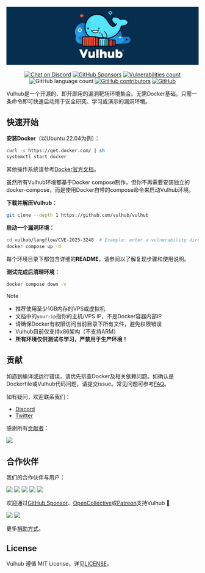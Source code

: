 <!-- markdownlint-disable first-line-heading -->
<p align="center">
  <a href="https://vulhub.org" target="_blank"><img src=".github/assets/banner.png" alt="Vulhub" height="auto" /></a>
</p>

<p align="center">
  <a href="https://discord.gg/bQCpZEK" target="_blank"><img src="https://img.shields.io/discord/485505185167179778.svg" alt="Chat on Discord"></a>
  <a href="https://github.com/sponsors/phith0n" target="_blank"><img src="https://img.shields.io/github/sponsors/phith0n?color=aqua" alt="GitHub Sponsors"></a>
  <a href="https://vulhub.org/environments" target="_blank"><img alt="Vulnerabilities count" src="https://img.shields.io/badge/dynamic/json?url=https://vulhub.org/api/statistic&query=%24.environments&label=vulnerabilities"></a>
  <img alt="GitHub language count" src="https://img.shields.io/github/languages/count/vulhub/vulhub?color=yellow">
  <a href="https://github.com/vulhub/vulhub/graphs/contributors" target="_blank"><img alt="GitHub contributors" src="https://img.shields.io/github/contributors-anon/vulhub/vulhub?color=orange"></a>
  <a href="https://github.com/vulhub/vulhub/blob/master/LICENSE" target="_blank"><img src="https://img.shields.io/github/license/vulhub/vulhub.svg" alt="GitHub"></a>
</p>

Vulhub是一个开源的、即开即用的漏洞靶场环境集合。无需Docker基础，只需一条命令即可快速启动用于安全研究、学习或演示的漏洞环境。

## 快速开始

**安装Docker**（以Ubuntu 22.04为例）：

```bash
curl -s https://get.docker.com/ | sh
systemctl start docker
```

其他操作系统请参考[Docker官方文档](https://docs.docker.com/)。

虽然所有Vulhub环境都基于Docker compose制作，但你不再需要安装独立的docker-compose，而是使用Docker自带的compose命令来启动Vulhub环境。

**下载并解压Vulhub：**

```bash
git clone --depth 1 https://github.com/vulhub/vulhub
```

**启动一个漏洞环境：**

```bash
cd vulhub/langflow/CVE-2025-3248  # Example: enter a vulnerability directory
docker compose up -d
```

每个环境目录下都包含详细的**README**，请参阅以了解复现步骤和使用说明。

**测试完成后清理环境：**

```bash
docker compose down -v
```

> [!NOTE]
>
> - 推荐使用至少1GB内存的VPS或虚拟机
> - 文档中的`your-ip`指你的主机/VPS IP，不是Docker容器内部IP
> - 请确保Docker有权限访问当前目录下所有文件，避免权限错误
> - Vulhub目前仅支持x86架构（不支持ARM）
> - **所有环境仅供测试与学习，严禁用于生产环境！**

## 贡献

如遇到编译或运行错误，请优先排查Docker及相关依赖问题。如确认是Dockerfile或Vulhub代码问题，请提交issue。常见问题可参考[FAQ](https://vulhub.org/documentation/faq)。

如有疑问，欢迎联系我们：

- [Discord](https://discord.gg/bQCpZEK)
- [Twitter](https://twitter.com/vulhub)

感谢所有[贡献者](contributors.md)：

[![](https://opencollective.com/vulhub/contributors.svg?width=890&button=false)](https://github.com/vulhub/vulhub/graphs/contributors)

## 合作伙伴

我们的合作伙伴与用户：

<p>
  <a href="https://www.wangan.com/vulhub" target="_blank"><img src="https://vulhub.org/sponsor/wangan.png" width="200"></a>
  <a href="https://www.cvebase.com" target="_blank"><img src="https://vulhub.org/sponsor/cvebase.png" width="200"></a>
  <a href="https://www.huoxian.cn" target="_blank"><img src="https://vulhub.org/sponsor/huoxian.png" width="200"></a>
  <a href="https://www.chaitin.cn" target="_blank"><img src="https://vulhub.org/sponsor/chaitin.png" width="200"></a>
  <a href="https://xianzhi.aliyun.com/" target="_blank"><img src="https://vulhub.org/sponsor/aliyun.svg" width="200"></a>
</p>

欢迎通过[GitHub Sponsor](https://github.com/sponsors/phith0n)、[OpenCollective](https://opencollective.com/vulhub#backer)或[Patreon](https://www.patreon.com/bePatron?u=12677520)支持Vulhub 🙏

<p>
  <a href="https://github.com/sponsors/phith0n"><img src="https://opencollective.com/vulhub/backers.svg?width=138"></a>
  <a href="https://github.com/sponsors/phith0n"><img src="https://opencollective.com/vulhub/sponsors.svg?width=138"></a>
</p>

更多[捐助方式](https://vulhub.org)。

## License

Vulhub 遵循 MIT License，详见[LICENSE](LICENSE)。
